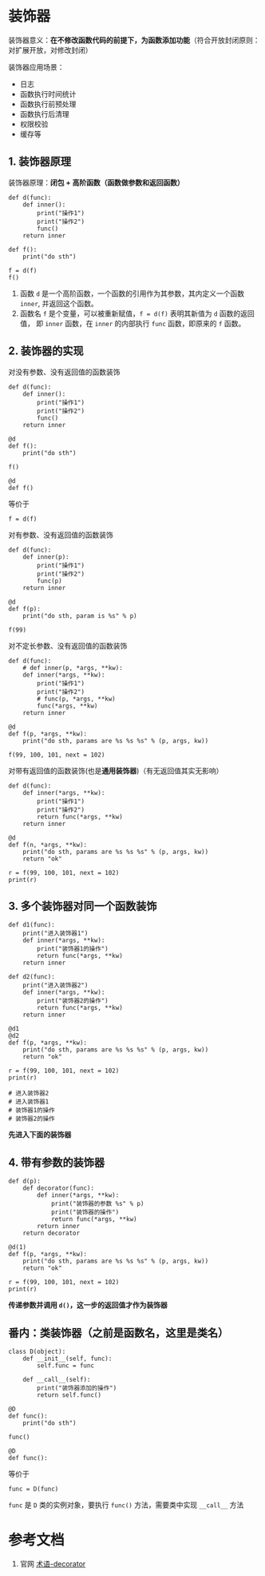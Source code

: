 # 装饰器 
装饰器意义：**在不修改函数代码的前提下，为函数添加功能**（符合开放封闭原则：对扩展开放，对修改封闭）

装饰器应用场景：
- 日志
- 函数执行时间统计
- 函数执行前预处理
- 函数执行后清理
- 权限校验
- 缓存等

## 1. 装饰器原理
装饰器原理：**闭包 + 高阶函数（函数做参数和返回函数）**

```
def d(func):
    def inner():
        print("操作1")
        print("操作2")
        func()
    return inner

def f():
    print("do sth")

f = d(f)
f()
```
1. 函数 `d` 是一个高阶函数，一个函数的引用作为其参数，其内定义一个函数 `inner`, 并返回这个函数。
2. 函数名 `f` 是个变量，可以被重新赋值，`f = d(f)` 表明其新值为 `d` 函数的返回值， 即 `inner` 函数，在 `inner` 的内部执行 `func` 函数，即原来的 `f` 函数。

## 2. 装饰器的实现
对没有参数、没有返回值的函数装饰
```
def d(func):
    def inner():
        print("操作1")
        print("操作2")
        func()
    return inner

@d
def f():
    print("do sth")

f()
```

```
@d 
def f() 
```
等价于 
```
f = d(f)
```

对有参数、没有返回值的函数装饰
```
def d(func):
    def inner(p):
        print("操作1")
        print("操作2")
        func(p)
    return inner

@d
def f(p):
    print("do sth, param is %s" % p)

f(99)
```

对不定长参数、没有返回值的函数装饰
```
def d(func):
    # def inner(p, *args, **kw):
    def inner(*args, **kw):
        print("操作1")
        print("操作2")
        # func(p, *args, **kw)
        func(*args, **kw)
    return inner

@d
def f(p, *args, **kw):
    print("do sth, params are %s %s %s" % (p, args, kw))

f(99, 100, 101, next = 102)
```

对带有返回值的函数装饰(也是**通用装饰器**)（有无返回值其实无影响）
```
def d(func):
    def inner(*args, **kw):
        print("操作1")
        print("操作2")
        return func(*args, **kw)
    return inner

@d
def f(n, *args, **kw):
    print("do sth, params are %s %s %s" % (p, args, kw))
    return "ok"

r = f(99, 100, 101, next = 102)
print(r)
```

## 3. 多个装饰器对同一个函数装饰
```
def d1(func):
    print("进入装饰器1")
    def inner(*args, **kw):
        print("装饰器1的操作")
        return func(*args, **kw)
    return inner

def d2(func):
    print("进入装饰器2")
    def inner(*args, **kw):
        print("装饰器2的操作")
        return func(*args, **kw)
    return inner

@d1
@d2
def f(p, *args, **kw):
    print("do sth, params are %s %s %s" % (p, args, kw))
    return "ok"

r = f(99, 100, 101, next = 102)
print(r)
```

```
# 进入装饰器2
# 进入装饰器1
# 装饰器1的操作
# 装饰器2的操作
```
**先进入下面的装饰器**

## 4. 带有参数的装饰器
```
def d(p):
    def decorator(func):
        def inner(*args, **kw):
            print("装饰器的参数 %s" % p)
            print("装饰器的操作")
            return func(*args, **kw)
        return inner
    return decorator

@d(1)
def f(p, *args, **kw):
    print("do sth, params are %s %s %s" % (p, args, kw))
    return "ok"

r = f(99, 100, 101, next = 102)
print(r)
```
**传递参数并调用 `d()`，这一步的返回值才作为装饰器**

## 番内：类装饰器（之前是函数名，这里是类名）
```
class D(object):
    def __init__(self, func):
        self.func = func

    def __call__(self):
        print("装饰器添加的操作")
        return self.func()

@D
def func():
    print("do sth")

func()
```

```
@D
def func():
```
等价于 
```
func = D(func)
```
`func` 是 `D` 类的实例对象，要执行 `func()` 方法，需要类中实现 `__call__` 方法

# 参考文档
1. 官网 [术语-decorator](https://docs.python.org/3.5/glossary.html#term-decorator)